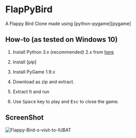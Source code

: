 FlapPyBird
===============

A Flappy Bird Clone made using [python-pygame][pygame]

How-to (as tested on Windows 10)
---------------------------

1. Install Python 3.x (recommended) 2.x from [here](https://www.python.org/download/releases/)

1. Install [pip]

1. Install PyGame 1.9.x

1. Download as zip and extract.

1. Extract It and run


1. Use <kbd>Space</kbd> key to play and <kbd>Esc</kbd> to close the game.

ScreenShot
----------

![Flappy-Bird-s-visit-to-IUBAT](ss.png)

